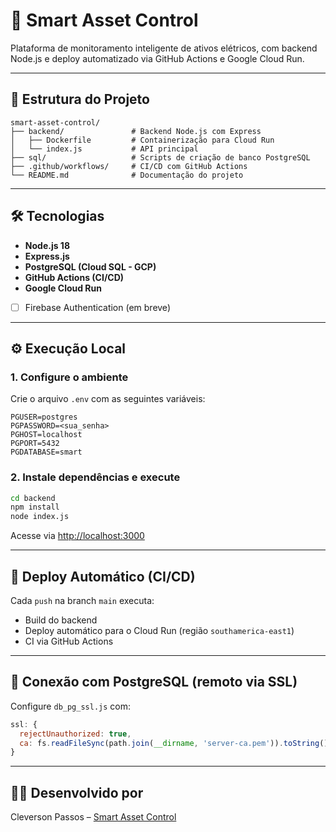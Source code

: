 # 🚀 Smart Asset Control

Plataforma de monitoramento inteligente de ativos elétricos, com backend Node.js e deploy automatizado via GitHub Actions e Google Cloud Run.

---

## 🧱 Estrutura do Projeto

```
smart-asset-control/
├── backend/               # Backend Node.js com Express
│   ├── Dockerfile         # Containerização para Cloud Run
│   └── index.js           # API principal
├── sql/                   # Scripts de criação de banco PostgreSQL
├── .github/workflows/     # CI/CD com GitHub Actions
└── README.md              # Documentação do projeto
```

---

## 🛠️ Tecnologias

- **Node.js 18**
- **Express.js**
- **PostgreSQL (Cloud SQL - GCP)**
- **GitHub Actions (CI/CD)**
- **Google Cloud Run**
- [ ] Firebase Authentication (em breve)

---

## ⚙️ Execução Local

### 1. Configure o ambiente

Crie o arquivo `.env` com as seguintes variáveis:

```
PGUSER=postgres
PGPASSWORD=<sua_senha>
PGHOST=localhost
PGPORT=5432
PGDATABASE=smart
```

### 2. Instale dependências e execute

```bash
cd backend
npm install
node index.js
```

Acesse via [http://localhost:3000](http://localhost:3000)

---

## 🐳 Deploy Automático (CI/CD)

Cada `push` na branch `main` executa:

- Build do backend
- Deploy automático para o Cloud Run (região `southamerica-east1`)
- CI via GitHub Actions

---

## 📡 Conexão com PostgreSQL (remoto via SSL)

Configure `db_pg_ssl.js` com:

```js
ssl: {
  rejectUnauthorized: true,
  ca: fs.readFileSync(path.join(__dirname, 'server-ca.pem')).toString()
}
```

---

## 👨‍💻 Desenvolvido por

Cleverson Passos – [Smart Asset Control](https://github.com/cpassos0127)